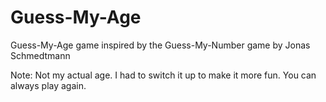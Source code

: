 # Guess-My-Age
Guess-My-Age game inspired by the Guess-My-Number game by Jonas Schmedtmann

Note: Not my actual age. I had to switch it up to make it more fun.
      You can always play again.
